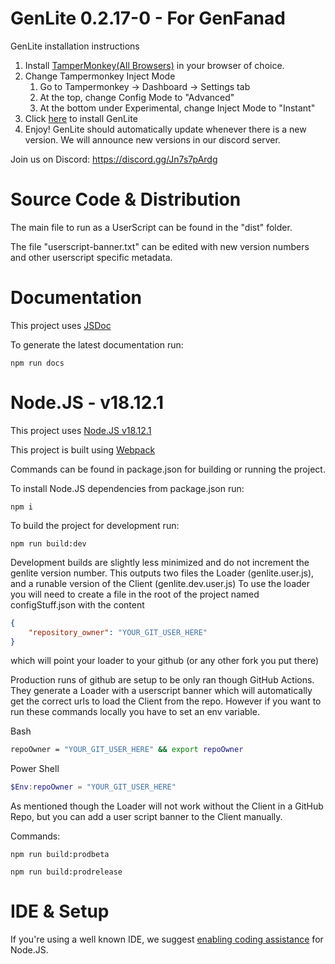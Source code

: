 # GenLite 0.2.17-0 - For GenFanad

GenLite installation instructions
1. Install [TamperMonkey(All Browsers)](https://www.tampermonkey.net/) in your browser of choice.
2. Change Tampermonkey Inject Mode
    1. Go to Tampermonkey -> Dashboard -> Settings tab
    2. At the top, change Config Mode to "Advanced"
    3. At the bottom under Experimental, change Inject Mode to "Instant"
3. Click [here](https://github.com/Retoxified/GenLite/raw/release/dist/genlite.user.js) to install GenLite
4. Enjoy! GenLite should automatically update whenever there is a new version. We will announce new versions in our discord server.

Join us on Discord: https://discord.gg/Jn7s7pArdg

# Source Code & Distribution
The main file to run as a UserScript can be found in the "dist" folder.

The file "userscript-banner.txt" can be edited with new version numbers and other userscript specific metadata.

# Documentation
This project uses [JSDoc](https://jsdoc.app/)

To generate the latest documentation run:

`npm run docs`

# Node.JS - v18.12.1
This project uses [Node.JS v18.12.1](https://nodejs.org/download/release/v18.12.1/)

This project is built using [Webpack](https://webpack.js.org/)

Commands can be found in package.json for building or running the project.

To install Node.JS dependencies from package.json run:

`npm i`

To build the project for development run:

`npm run build:dev`

Development builds are slightly less minimized and do not increment the genlite version number.
This outputs two files the Loader (genlite.user.js), and a runable version of the Client (genlite.dev.user.js)
To use the loader you will need to create a file in the root of the project named configStuff.json with the content
```json
{
    "repository_owner": "YOUR_GIT_USER_HERE"
}
```
which will point your loader to your github (or any other fork you put there)

Production runs of github are setup to be only ran though GitHub Actions. They generate a Loader with a userscript banner which will automatically get the correct urls to load the Client from the repo. However if you want to run these commands locally you have to set an env variable.

Bash
```bash
repoOwner = "YOUR_GIT_USER_HERE" && export repoOwner
```
Power Shell
```ps1
$Env:repoOwner = "YOUR_GIT_USER_HERE"
```
As mentioned though the Loader will not work without the Client in a GitHub Repo, but you can add a user script banner to the Client manually.

Commands:

`npm run build:prodbeta`

`npm run build:prodrelease`


# IDE & Setup
If you're using a well known IDE, we suggest [enabling coding assistance](https://blog.jetbrains.com/webstorm/2015/11/node-js-coding-assistance-in-webstorm-11/) for Node.JS.
